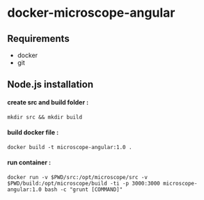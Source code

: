 # docker-microscope-angular

Requirements
------------
* docker
* git

Node.js installation
--------------------

#### create src and build folder : 

	mkdir src && mkdir build

#### build docker file : 

	docker build -t microscope-angular:1.0 .

#### run container : 

	docker run -v $PWD/src:/opt/microscope/src -v $PWD/build:/opt/microscope/build -ti -p 3000:3000 microscope-angular:1.0 bash -c "grunt [COMMAND]"
